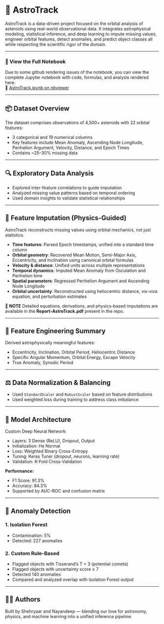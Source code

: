 # 🚀 AstroTrack

AstroTrack is a data-driven project focused on the orbital analysis of asteroids using real-world observational data. It integrates astrophysical modeling, statistical inference, and deep learning to impute missing values, engineer orbital features, detect anomalies, and predict object classes all while respecting the scientific rigor of the domain.

---

### 📓 View the Full Notebook

Due to some github rendering issues of the notebook, you can view the complete Jupyter notebook with code, formulas, and analysis rendered here:  
🔗 [AstroTrack.ipynb on nbviewer](https://nbviewer.org/github/ShehryaarO-O/AstroTrack/blob/main/AstroTrack.ipynb)

---

## 📦 Dataset Overview

The dataset comprises observations of 4,500+ asteroids with 22 orbital features:

- 3 categorical and 19 numerical columns
- Key features include Mean Anomaly, Ascending Node Longitude, Perihelion Argument, Velocity, Distance, and Epoch Times
- Contains ~25–30% missing data

---

## 🔍 Exploratory Data Analysis

- Explored inter-feature correlations to guide imputation
- Analyzed missing value patterns based on temporal ordering
- Used domain insights to validate statistical relationships

---

## 🧮 Feature Imputation (Physics-Guided)

AstroTrack reconstructs missing values using orbital mechanics, not just statistics.

- **Time features**: Parsed Epoch timestamps, unified into a standard time column
- **Orbital geometry**: Recovered Mean Motion, Semi-Major Axis, Eccentricity, and Inclination using canonical orbital formulas
- **Velocity & distance**: Unified units across multiple representations
- **Temporal dynamics**: Imputed Mean Anomaly from Osculation and Perihelion time
- **Spatial parameters**: Regressed Perihelion Argument and Ascending Node Longitude
- **Orbital uncertainty**: Reconstructed using heliocentric distance, vis-viva equation, and perturbation estimates

📄 **NOTE** Detailed equations, derivations, and physics-based imputations are available in the **Report-AstroTrack.pdf** present in the repo.

---

## 🧰 Feature Engineering Summary

Derived astrophysically meaningful features:

- Eccentricity, Inclination, Orbital Period, Heliocentric Distance
- Specific Angular Momentum, Orbital Energy, Escape Velocity
- True Anomaly, Synodic Period

---

## ⚖️ Data Normalization & Balancing

- Used `StandardScaler` and `RobustScaler` based on feature distributions
- Used weighted loss during training to address class imbalance

---

## 🧠 Model Architecture

Custom Deep Neural Network:

- Layers: 3 Dense (ReLU), Dropout, Output
- Initialization: He Normal
- Loss: Weighted Binary Cross-Entropy
- Tuning: Keras Tuner (dropout, neurons, learning rate)
- Validation: K-Fold Cross-Validation

**Performance:**
- F1 Score: 91.3%
- Accuracy: 84.3%
- Supported by AUC-ROC and confusion matrix

---

## 🧪 Anomaly Detection

### 1. Isolation Forest
- Contamination: 5%
- Detected: 227 anomalies

### 2. Custom Rule-Based
- Flagged objects with Tisserand’s T < 3 (potential comets)
- Flagged objects with uncertainty score ≥ 7
- Detected 140 anomalies
- Compared and analyzed overlap with Isolation Forest output

---

## 👨‍💻 Authors

Built by Shehryaar and Nayandeep — blending our love for astronomy, physics, and machine learning into a unified inference pipeline.
